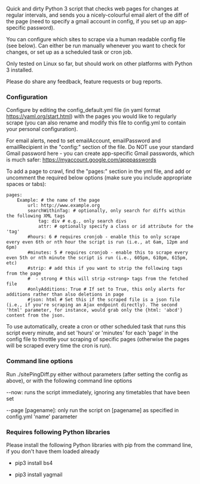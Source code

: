 Quick and dirty Python 3 script that checks web pages for changes at regular intervals, and sends you a nicely-colourful email alert of the diff of the page (need to specify a gmail account in config, if you set up an app-specific password).

You can configure which sites to scrape via a human readable config file (see below). Can either be run manually whenever you want to check for changes, or set up as a scheduled task or cron job. 

Only tested on Linux so far, but should work on other platforms with Python 3 installed.

Please do share any feedback, feature requests or bug reports.

### Configuration

Configure by editing the config_default.yml file (in yaml format https://yaml.org/start.html) with the pages you would like to regularly scrape (you can also rename and modify this file to config.yml to contain your personal configuration).

For email alerts, need to set emailAccount, emailPassword and emailRecipient in the "config:" section of the file. Do NOT use your standard Gmail password here - you can create app-specific Gmail passwords, which is much safer: https://myaccount.google.com/apppasswords

To add a page to crawl, find the "pages:" section in the yml file, and add or uncomment the required below options (make sure you include appropriate spaces or tabs):

    pages:
        Example: # the name of the page
            url: http://www.example.org
            searchWithinTag: # optionally, only search for diffs within the following XML tags
                tag: div # e.g., only search divs
                attr: # optionally specify a class or id attribute for the 'tag'
            #hours: 6 # requires cronjob - enable this to only scrape every even 6th or nth hour the script is run (i.e., at 6am, 12pm and 6pm)
            #minutes: 5 # requires cronjob - enable this to scrape every even 5th or nth minute the script is run (i.e., 605pm, 610pm, 615pm, etc)
            #strip: # add this if you want to strip the following tags from the page
            #  - strong # this will strip <strong> tags from the fetched file
            #onlyAdditions: True # If set to True, this only alerts for additions rather than also deletions in page
            #json: html # Set this if the scraped file is a json file (i.e., if you're scraping an Ajax endpoint directly). The second 'html' parameter, for instance, would grab only the {html: 'abcd'} content from the json.

To use automatically, create a cron or other scheduled task that runs this script every minute, and set 'hours' or 'minutes' for each 'page' in the config file to throttle your scraping of specific pages (otherwise the pages will be scraped every time the cron is run).

### Command line options

Run ./sitePingDiff.py either without parameters (after setting the config as above), or with the following command line options

--now: runs the script immediately, ignoring any timetables that have been set

--page [pagename]: only run the script on [pagename] as specified in config.yml 'name' parameter


### Requires following Python libraries

Please install the following Python libraries with pip from the command line, if you don't have them loaded already

* pip3 install bs4
- pip3 install yagmail
